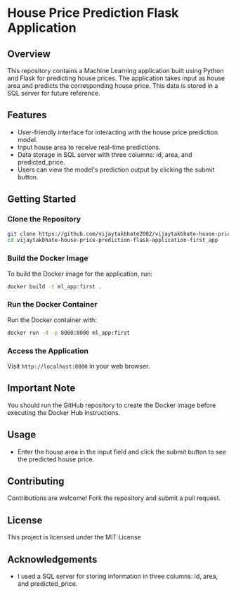 # House Price Prediction Flask Application

## Overview
This repository contains a Machine Learning application built using Python and Flask for predicting house prices. The application takes input as house area and predicts the corresponding house price. This data is stored in a SQL server for future reference.

## Features
- User-friendly interface for interacting with the house price prediction model.
- Input house area to receive real-time predictions.
- Data storage in SQL server with three columns: id, area, and predicted_price.
- Users can view the model's prediction output by clicking the submit button.

## Getting Started
### Clone the Repository
```bash
git clone https://github.com/vijaytakbhate2002/vijaytakbhate-house-price-prediction-flask-application-first_app.git
cd vijaytakbhate-house-price-prediction-flask-application-first_app
```

### Build the Docker Image
To build the Docker image for the application, run:
```bash
docker build -t ml_app:first .
```

### Run the Docker Container
Run the Docker container with:
```bash
docker run -d -p 8000:8000 ml_app:first
```

### Access the Application
Visit `http://localhost:8000` in your web browser.

## Important Note
You should run the GitHub repository to create the Docker image before executing the Docker Hub instructions.

## Usage
- Enter the house area in the input field and click the submit button to see the predicted house price.

## Contributing
Contributions are welcome! Fork the repository and submit a pull request.

## License
This project is licensed under the MIT License 

## Acknowledgements
- I used a SQL server for storing information in three columns: id, area, and predicted_price.
```
